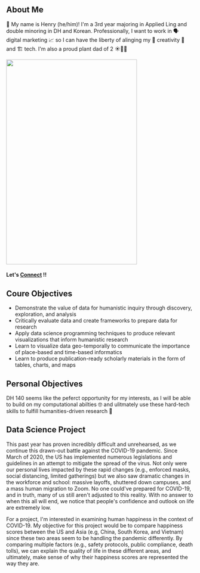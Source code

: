 ## About Me
👋 My name is Henry (he/him)! I'm a 3rd year majoring in Applied Ling and double minoring in DH and Korean. Professionally, I want to work in 🗣 digital marketing 📈 so I can have the liberty of alinging my 🎨 creativity 🤝 and 🏗 tech. I'm also a proud plant dad of 2 ☀️🌱🌿

<img src="https://user-images.githubusercontent.com/77145165/104112168-44f3b780-52a0-11eb-88b2-0724507146e5.JPG" width="350" height="550"/>

#### Let's [Connect](https://www.linkedin.com/in/hkhong/) ‼️

## Coure Objectives
* Demonstrate the value of data for humanistic inquiry through discovery, exploration, and analysis
* Critically evaluate data and create frameworks to prepare data for research
* Apply data science programming techniques to produce relevant visualizations that inform humanistic research
* Learn to visualize data geo-temporally to communicate the importance of place-based and time-based informatics
* Learn to produce publication-ready scholarly materials in the form of tables, charts, and maps

## Personal Objectives
DH 140 seems like the peferct opportunity for my interests, as I will be able to build on my computational abilties 🤓 and ulitmately use these hard-tech skills to fulfill humanities-driven research 🤔

## Data Science Project
This past year has proven incredibly difficult and unrehearsed, as we continue this drawn-out battle against the COVID-19 pandemic. Since March of 2020, the US has implemented numerous legislations and guidelines in an attempt to mitigate the spread of the virus. Not only were our personal lives impacted by these rapid changes (e.g., enforced masks, social distancing, limited gatherings) but we also saw dramatic changes in the workforce and school: massive layoffs, shuttered down campuses, and a mass human migration to Zoom. No one could've prepared for COVID-19, and in truth, many of us still aren't adjusted to this reality. With no answer to when this all will end, we notice that people's confidence and outlook on life are extremely low.

For a project, I'm interested in examining human happiness in the context of COVID-19. My objective for this project would be to compare happiness scores between the US and Asia (e.g, China, South Korea, and Vietnam) since these two areas seem to be handling the pandemic differently. By comparing multiple factors (e.g., safety protocols, public compliance, death tolls), we can explain the quality of life in these different areas, and ultimately, make sense of why their happiness scores are represented the way they are.
